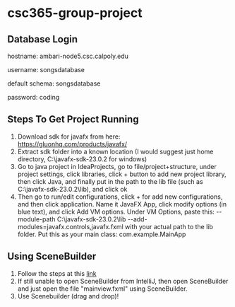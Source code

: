 # csc365-group-project

## Database Login

hostname: ambari-node5.csc.calpoly.edu

username: songsdatabase

default schema: songsdatabase

password: coding 

## Steps To Get Project Running

1. Download sdk for javafx from here: https://gluonhq.com/products/javafx/
2. Extract sdk folder into a known location (I would suggest just home directory, C:\javafx-sdk-23.0.2 for windows)
3. Go to java project in IdeaProjects, go to file/project+structure, under project settings, click libraries, click + button to add new project library,
then click Java, and finally put in the path to the lib file (such as C:\javafx-sdk-23.0.2\lib), and click ok
4. Then go to run/edit configurations, click + for add new configurations, and then click application.
Name it JavaFX App, click modify options (in blue text), and click Add VM options.
Under VM Options, paste this: --module-path C:\javafx-sdk-23.0.2\lib --add-modules=javafx.controls,javafx.fxml with your actual path to the lib folder.
Put this as your main class: com.example.MainApp

## Using SceneBuilder
1. Follow the steps at this [link](https://www.jetbrains.com/help/idea/opening-fxml-files-in-javafx-scene-builder.html#open_files_in_scene_builder_app)
2. If still unable to open SceneBuilder from IntelliJ, then open SceneBuilder and just open the file "mainview.fxml" using SceneBuilder.
3. Use Scenebuilder (drag and drop)!
